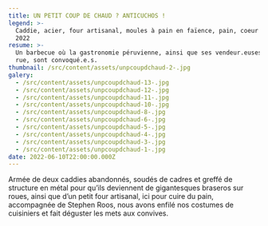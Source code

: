 ```yaml
---
title: UN PETIT COUP DE CHAUD ? ANTICUCHOS !
legend: >-
  Caddie, acier, four artisanal, moules à pain en faïence, pain, coeur de boeuf,
  2022
resume: >-
  Un barbecue où la gastronomie péruvienne, ainsi que ses vendeur.euses dans la
  rue, sont convoqué.e.s.
thumbnail: /src/content/assets/unpcoupdchaud-2-.jpg
galery:
  - /src/content/assets/unpcoupdchaud-13-.jpg
  - /src/content/assets/unpcoupdchaud-12-.jpg
  - /src/content/assets/unpcoupdchaud-11-.jpg
  - /src/content/assets/unpcoupdchaud-10-.jpg
  - /src/content/assets/unpcoupdchaud-8-.jpg
  - /src/content/assets/unpcoupdchaud-6-.jpg
  - /src/content/assets/unpcoupdchaud-5-.jpg
  - /src/content/assets/unpcoupdchaud-4-.jpg
  - /src/content/assets/unpcoupdchaud-3-.jpg
  - /src/content/assets/unpcoupdchaud-1-.jpg
date: 2022-06-10T22:00:00.000Z
---
```


Armée de deux caddies abandonnés, soudés de cadres et greffé de structure en métal pour qu’ils deviennent de gigantesques braseros sur roues, ainsi que d’un petit four artisanal, ici pour cuire du pain, accompagnée de Stephen Roos, nous avons enfilé nos costumes de cuisiniers et fait déguster les mets aux convives.
